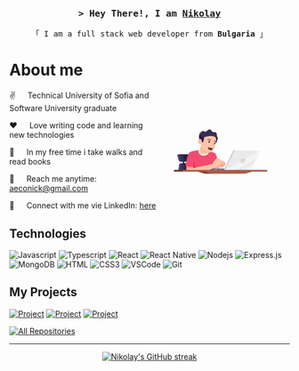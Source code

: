 <h3 align="center">
        <samp>&gt; Hey There!, I am
                <b><a target="_blank" href="https://www.linkedin.com/in/nikolay-cherepov-67552b28b/">Nikolay</a></b>
        </samp>
</h3>

<p align="center"> 
  <samp>
    「 I am a full stack web developer from <b>Bulgaria</b> 」
  </samp>
</p>

# About me

 <img align="right" width="250" src="assets/pic.gif" alt="Coding gif" />

✌️ &emsp; Technical University of Sofia and Software University graduate

❤️ &emsp; Love writing code and learning new technologies

📖 &emsp; In my free time i take walks and read books

📧 &emsp; Reach me anytime: aeconick@gmail.com

💬 &emsp; Connect with me vie LinkedIn: [here](https://www.linkedin.com/in/nikolay-cherepov-67552b28b/)

## Technologies

![Javascript](https://img.shields.io/badge/Javascript-F0DB4F?style=for-the-badge&labelColor=black&logo=javascript&logoColor=F0DB4F)
![Typescript](https://img.shields.io/badge/Typescript-007acc?style=for-the-badge&labelColor=black&logo=typescript&logoColor=007acc)
![React](https://img.shields.io/badge/-React-61DBFB?style=for-the-badge&labelColor=black&logo=react&logoColor=61DBFB)
![React Native](https://img.shields.io/badge/React_Native-20232A?style=for-the-badge&logo=react&logoColor=61DAFB)
![Nodejs](https://img.shields.io/badge/Nodejs-3C873A?style=for-the-badge&labelColor=black&logo=node.js&logoColor=3C873A)
![Express.js](https://img.shields.io/badge/Express.js-000000?style=for-the-badge&logo=express&logoColor=white)
![MongoDB](https://img.shields.io/badge/MongoDB-4EA94B?style=for-the-badge&logo=mongodb&logoColor=white)
![HTML](https://img.shields.io/badge/HTML5-E34F26?style=for-the-badge&logo=html5&logoColor=white)
![CSS3](https://img.shields.io/badge/CSS3-1572B6?style=for-the-badge&logo=css3&logoColor=white)
![VSCode](https://img.shields.io/badge/Visual_Studio-0078d7?style=for-the-badge&logo=visual%20studio&logoColor=white)
![Git](https://img.shields.io/badge/Git-F05032?style=for-the-badge&logo=git&logoColor=white)

## My Projects
[![Project](https://github-readme-stats.vercel.app/api/pin/?username=aeconick&repo=carbon-footprint-tracker&border_color=0078d7&bg_color=151515&title_color=C9D1D9&text_color=8B949E&icon_color=0078d7)](https://github.com/aeconick/carbon-footprint-tracker)
[![Project](https://github-readme-stats.vercel.app/api/pin/?username=aeconick&repo=artist-merch-webstore&border_color=0078d7&bg_color=151515&title_color=C9D1D9&text_color=8B949E&icon_color=0078d7)](https://github.com/aeconick/artist-merch-webstore)
[![Project](https://github-readme-stats.vercel.app/api/pin/?username=aeconick&repo=react-native-carbon-app&border_color=0078d7&bg_color=151515&title_color=C9D1D9&text_color=8B949E&icon_color=0078d7)](https://github.com/aeconick/react-native-carbon-app)

<p align="left">
  <a href="https://github.com/aeconick?tab=repositories" target="_blank"><img alt="All Repositories" title="All Repositories" src="https://img.shields.io/badge/-All%20Repositories-2962FF?style=for-the-badge&logo=koding&logoColor=white"/></a>
</p>

<hr/>

<p align="center">
  <a href="https://github.com/aeconick">
    <img src="https://github-readme-streak-stats.herokuapp.com/?user=aeconick&theme=dark&border_radius=2&card_width=800" alt="Nikolay's GitHub streak"/>
  </a>
</p>

<!-- <p align="center">
  <a href="https://github.com/alsiam">
    <img src="https://github-profile-summary-cards.vercel.app/api/cards/profile-details?username=aeconick&theme=dark" alt="Al Siam's GitHub Contribution"/>
  </a>
</p>

<a>
    <a href="https://github.com/alsiam"><img alt="Al Siam's Github Stats" src="https://denvercoder1-github-readme-stats.vercel.app/api?username=alsiam&show_icons=true&count_private=true&theme=react&border_color=7F3FBF&bg_color=0D1117&title_color=F85D7F&icon_color=F8D866" height="192px" width="49.5%"/></a>
  <a href="https://github.com/alsiam"><img alt="Al Siam's Top Languages" src="https://denvercoder1-github-readme-stats.vercel.app/api/top-langs/?username=alsiam&langs_count=8&layout=compact&theme=react&border_color=7F3FBF&bg_color=0D1117&title_color=F85D7F&icon_color=F8D866" height="192px" width="49.5%"/></a>
  <br/>
</a> -->
